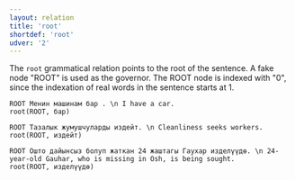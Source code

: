 ```yaml
---
layout: relation
title: 'root'
shortdef: 'root'
udver: '2'
---
```


The `root` grammatical relation points to the root of the sentence.
A fake node "ROOT" is used as the governor.
The ROOT node is indexed with "0", since the indexation of real words in the sentence starts at 1.

~~~ sdparse
ROOT Менин машинам бар . \n I have a car.
root(ROOT, бар)
~~~

~~~ sdparse
ROOT Тазалык жумушчуларды издейт. \n Cleanliness seeks workers.
root(ROOT, издейт)
~~~

~~~ sdparse
ROOT Ошто дайынсыз болуп жаткан 24 жаштагы Гаухар изделүүдө. \n 24-year-old Gauhar, who is missing in Osh, is being sought.
root(ROOT, изделүүдө)
~~~

<!-- Interlanguage links updated Ne 5. května 2024, 18:21:48 CEST -->
